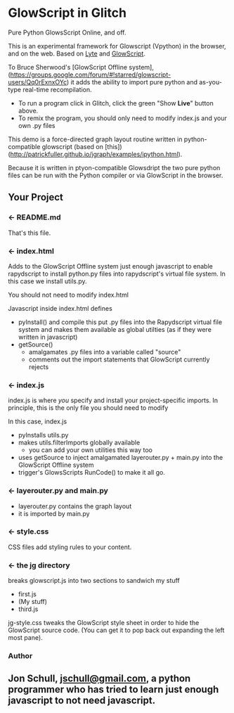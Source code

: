 GlowScript in Glitch 
=================

Pure Python GlowsScript Online, and off.

This is an experimental framework for Glowscript (Vpython) in the browser, and on the web.  Based on  [Lyte](https://glitch.com/~lyte) and [GlowScript](http://GlowScript.org).

To Bruce Sherwood's [GlowScript Offline system],(https://groups.google.com/forum/#!starred/glowscript-users/Qq0rExnxOYc) it adds the ability to import pure python and as-you-type real-time recompilation.

* To run a program click in Glitch, click the green "Show __Live__" button above.
* To remix the program, you should only need to modify index.js and your own .py files

This  demo is a force-directed graph layout routine written in python-compatible glowscript (based on [this])(http://patrickfuller.github.io/jgraph/examples/ipython.html).  

Because it is written in ptyon-compatible Glowsdript the two pure python files can be run with the Python compiler or via GlowScript in the browser.  

Your Project
------------

### ← README.md

That's this file.

### ← index.html

Adds to the GlowScript Offline system just enough  javascript to enable rapydscript to install python.py files into rapydscript's virtual file system.  In this case we install utils.py.  

You should not need to modify index.html

Javascript inside index.html defines 
* pyInstall() and compile this put .py files into the Rapydscript virtual file system and makes them available as global utilties (as if they were written in javascript)
* getSource() 
  * amalgamates .py files into a variable called "source"
  * comments out the import statements that GlowScript currently rejects


### ← index.js

index.js is where _you_ specify and install your project-specific imports.
In principle, this is the only file you should need to modify

In this case, index.js 
* pyInstalls utils.py 
* makes utils.filterImports globally available 
  * you can add your own utilities this way too
* uses getSource to inject amalgamated layerouter.py + main.py into the GlowScript Offline system 
* trigger's GlowsScripts RunCode() to make it all go.
  
### ← layerouter.py and main.py
* layerouter.py contains the graph layout
* it is imported by main.py

### ← style.css

CSS files add styling rules to your content.  

### ← the jg directory

breaks glowscript.js into two sections to sandwich my stuff
* first.js
* (My stuff)
* third.js

jg-style.css tweaks the GlowScript style sheet in order to hide the GlowScript source code. (You can get it to pop back out expanding the left most pane).

### Author

Jon Schull, jschull@gmail.com, a python programmer who has tried to learn just enough javascript to not need javascript.  
-------------------
